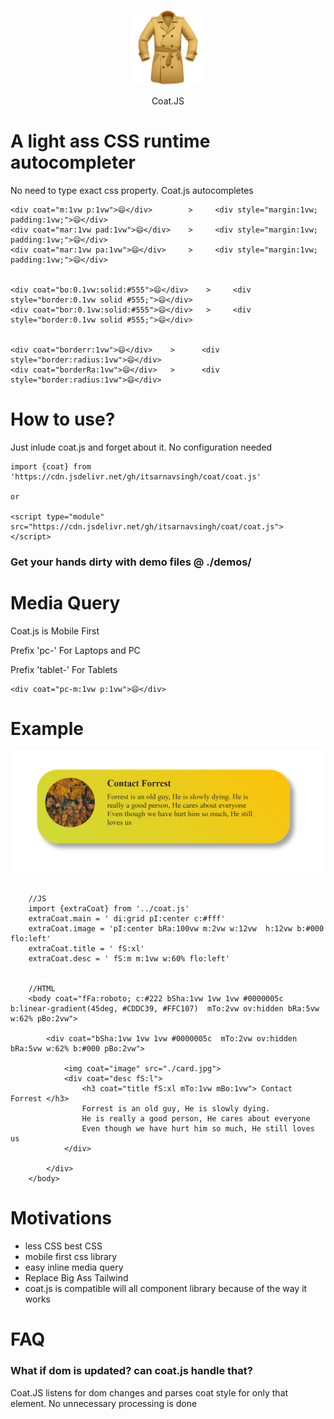 
<p align="center">
    <img src='./logo.png'>
</p>
<p align="center">Coat.JS</p>

# A light ass CSS runtime autocompleter
No need to type exact css property. Coat.js autocompletes

```
<div coat="m:1vw p:1vw">😄</div>        >     <div style="margin:1vw; padding:1vw;">😄</div>
<div coat="mar:1vw pad:1vw">😄</div>    >     <div style="margin:1vw; padding:1vw;">😄</div>
<div coat="mar:1vw pa:1vw">😄</div>     >     <div style="margin:1vw; padding:1vw;">😄</div>


<div coat="bo:0.1vw:solid:#555">😄</div>    >     <div style="border:0.1vw solid #555;">😄</div>
<div coat="bor:0.1vw:solid:#555">😄</div>   >     <div style="border:0.1vw solid #555;">😄</div>


<div coat="borderr:1vw">😄</div>    >      <div style="border:radius:1vw">😄</div>
<div coat="borderRa:1vw">😄</div>   >      <div style="border:radius:1vw">😄</div>

```

# How to use?

Just inlude coat.js and forget about it. No configuration needed

```
import {coat} from 'https://cdn.jsdelivr.net/gh/itsarnavsingh/coat/coat.js'

or

<script type="module" src="https://cdn.jsdelivr.net/gh/itsarnavsingh/coat/coat.js"> </script>

```
<h3>Get your hands dirty with demo files @ ./demos/</h3>

# Media Query
Coat.js is Mobile First

Prefix 'pc-' For Laptops and PC

Prefix 'tablet-' For Tablets

```
<div coat="pc-m:1vw p:1vw">😄</div>  
```

# Example
<img src='./demo.png'>

```
 
    //JS
    import {extraCoat} from '../coat.js'
    extraCoat.main = ' di:grid pI:center c:#fff'
    extraCoat.image = 'pI:center bRa:100vw m:2vw w:12vw  h:12vw b:#000 flo:left'
    extraCoat.title = ' fS:xl'
    extraCoat.desc = ' fS:m m:1vw w:60% flo:left'


    //HTML
    <body coat="fFa:roboto; c:#222 bSha:1vw 1vw 1vw #0000005c b:linear-gradient(45deg, #CDDC39, #FFC107)  mTo:2vw ov:hidden bRa:5vw w:62% pBo:2vw">

        <div coat="bSha:1vw 1vw 1vw #0000005c  mTo:2vw ov:hidden bRa:5vw w:62% b:#000 pBo:2vw">
            
            <img coat="image" src="./card.jpg">
            <div coat="desc fS:l">
                <h3 coat="title fS:xl mTo:1vw mBo:1vw"> Contact Forrest </h3>
                Forrest is an old guy, He is slowly dying.
                He is really a good person, He cares about everyone
                Even though we have hurt him so much, He still loves us
            </div>
        
        </div>
    </body>
```

# Motivations

* less CSS best CSS
* mobile first css library
* easy inline media query
* Replace Big Ass Tailwind 
* coat.js is compatible will all component library because of the way it works

# FAQ

<h3>What if dom is updated? can coat.js handle that?</h3>
Coat.JS listens for dom changes and parses coat style for only that element. No unnecessary processing is done 